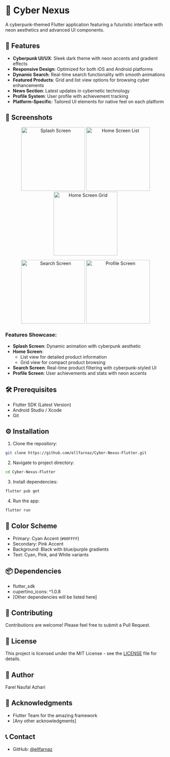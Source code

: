 
# 🌟 Cyber Nexus

A cyberpunk-themed Flutter application featuring a futuristic interface with neon aesthetics and advanced UI components.

## 🚀 Features

- **Cyberpunk UI/UX**: Sleek dark theme with neon accents and gradient effects
- **Responsive Design**: Optimized for both iOS and Android platforms
- **Dynamic Search**: Real-time search functionality with smooth animations
- **Featured Products**: Grid and list view options for browsing cyber enhancements
- **News Section**: Latest updates in cybernetic technology
- **Profile System**: User profile with achievement tracking
- **Platform-Specific**: Tailored UI elements for native feel on each platform

## 📱 Screenshots

<p align="center">
  <img src="https://i.imgur.com/t8IovXc.png" width="200" alt="Splash Screen"/>
  <img src="https://i.imgur.com/Xip5GWG.png" width="200" alt="Home Screen List"/>
  <img src="https://i.imgur.com/CuQrjPG.png" width="200" alt="Home Screen Grid"/>
</p>

<p align="center">
  <img src="https://i.imgur.com/RGkEQjj.png" width="200" alt="Search Screen"/>
  <img src="https://i.imgur.com/CsAoEZV.png" width="200" alt="Profile Screen"/>
</p>

### Features Showcase:
- **Splash Screen**: Dynamic animation with cyberpunk aesthetic
- **Home Screen**: 
  - List view for detailed product information
  - Grid view for compact product browsing
- **Search Screen**: Real-time product filtering with cyberpunk-styled UI
- **Profile Screen**: User achievements and stats with neon accents

## 🛠️ Prerequisites

- Flutter SDK (Latest Version)
- Android Studio / Xcode
- Git

## ⚙️ Installation

1. Clone the repository:
```bash
git clone https://github.com/ellfarnaz/Cyber-Nexus-Flutter.git
```

2. Navigate to project directory:
```bash
cd Cyber-Nexus-Flutter
```

3. Install dependencies:
```bash
flutter pub get
```

4. Run the app:
```bash
flutter run
```

## 🎨 Color Scheme

- Primary: Cyan Accent (`#00FFFF`)
- Secondary: Pink Accent
- Background: Black with blue/purple gradients
- Text: Cyan, Pink, and White variants

## 📦 Dependencies

- flutter_sdk
- cupertino_icons: ^1.0.8
- [Other dependencies will be listed here]

## 🤝 Contributing

Contributions are welcome! Please feel free to submit a Pull Request.

## 📝 License

This project is licensed under the MIT License - see the [LICENSE](LICENSE) file for details.

## 👤 Author

Farel Naufal Azhari

## 🙏 Acknowledgments

- Flutter Team for the amazing framework
- [Any other acknowledgments]

## 📞 Contact

- GitHub: [@ellfarnaz](https://github.com/ellfarnaz)


